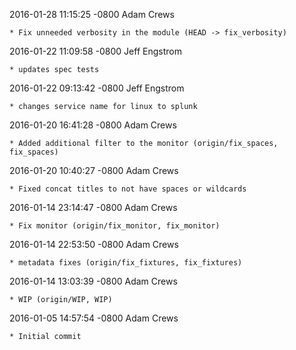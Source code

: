 2016-01-28 11:15:25 -0800 Adam Crews 

	* Fix unneeded verbosity in the module (HEAD -> fix_verbosity)

2016-01-22 11:09:58 -0800 Jeff Engstrom 

	* updates spec tests

2016-01-22 09:13:42 -0800 Jeff Engstrom 

	* changes service name for linux to splunk

2016-01-20 16:41:28 -0800 Adam Crews 

	* Added additional filter to the monitor (origin/fix_spaces, fix_spaces)

2016-01-20 10:40:27 -0800 Adam Crews 

	* Fixed concat titles to not have spaces or wildcards

2016-01-14 23:14:47 -0800 Adam Crews 

	* Fix monitor (origin/fix_monitor, fix_monitor)

2016-01-14 22:53:50 -0800 Adam Crews 

	* metadata fixes (origin/fix_fixtures, fix_fixtures)

2016-01-14 13:03:39 -0800 Adam Crews 

	* WIP (origin/WIP, WIP)

2016-01-05 14:57:54 -0800 Adam Crews 

	* Initial commit

